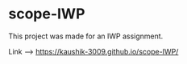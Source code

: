 # scope-IWP
 
This project was made for an IWP assignment.

Link --> https://kaushik-3009.github.io/scope-IWP/
